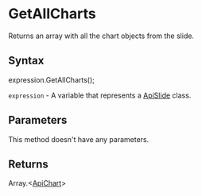 # GetAllCharts

Returns an array with all the chart objects from the slide.

## Syntax

expression.GetAllCharts();

`expression` - A variable that represents a [ApiSlide](../ApiSlide.md) class.

## Parameters

This method doesn't have any parameters.

## Returns

Array.<[ApiChart](../../ApiChart/ApiChart.md)>